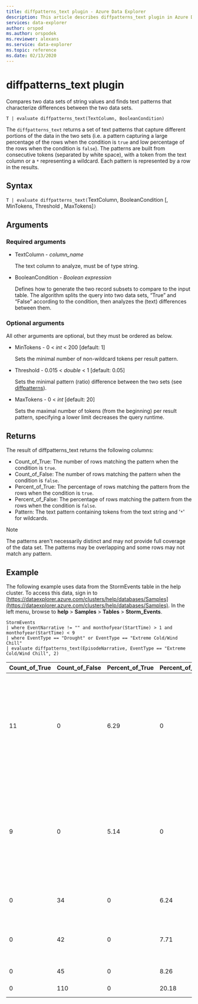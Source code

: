 ```yaml
---
title: diffpatterns_text plugin - Azure Data Explorer
description: This article describes diffpatterns_text plugin in Azure Data Explorer.
services: data-explorer
author: orspod
ms.author: orspodek
ms.reviewer: alexans
ms.service: data-explorer
ms.topic: reference
ms.date: 02/13/2020
---
```

# diffpatterns_text plugin

Compares two data sets of string values and finds text patterns that characterize differences between the two data sets.

```kusto
T | evaluate diffpatterns_text(TextColumn, BooleanCondition)
```

The `diffpatterns_text` returns a set of text patterns that capture different portions of the data in the two sets (i.e. a pattern capturing a large percentage of the rows when the condition is `true` and low percentage of the rows when the condition is `false`). The patterns are built from consecutive tokens (separated by white space), with a token from the text column or a `*` representing a wildcard. Each pattern is represented by a row in the results.

## Syntax

`T | evaluate diffpatterns_text(`TextColumn, BooleanCondition [, MinTokens, Threshold , MaxTokens]`)` 

## Arguments

### Required arguments

* TextColumn - *column_name*

    The text column to analyze, must be of type string.
    
* BooleanCondition - *Boolean expression*

    Defines how to generate the two record subsets to compare to the input table. The algorithm splits the query into two data sets, “True” and “False” according to the condition, then analyzes the (text) differences between them. 

### Optional arguments

All other arguments are optional, but they must be ordered as below. 

* MinTokens  - 0 < *int* < 200 [default: 1]

    Sets the minimal number of non-wildcard tokens per result pattern.

* Threshold - 0.015 < *double* < 1 [default: 0.05]

    Sets the minimal pattern (ratio) difference between the two sets (see [diffpatterns](diffpatternsplugin.md)).

* MaxTokens  - 0 < *int* [default: 20]

    Sets the maximal number of tokens (from the beginning) per result pattern, specifying a lower limit decreases the query runtime.

## Returns

The result of diffpatterns_text returns the following columns:

* Count_of_True: The number of rows matching the pattern when the condition is `true`.
* Count_of_False: The number of rows matching the pattern when the condition is `false`.
* Percent_of_True: The percentage of rows matching the pattern from the rows when the condition is `true`.
* Percent_of_False: The percentage of rows matching the pattern from the rows when the condition is `false`.
* Pattern: The text pattern containing tokens from the text string and '`*`' for wildcards. 

> [!NOTE]
> The patterns aren't necessarily distinct and may not provide full coverage of the data set. The patterns may be overlapping and some rows may not match any pattern.

## Example

The following example uses data from the StormEvents table in the help cluster. To access this data, sign in to [https://dataexplorer.azure.com/clusters/help/databases/Samples](https://dataexplorer.azure.com/clusters/help/databases/Samples). In the left menu, browse to **help** > **Samples** > **Tables** > **Storm_Events**.

<!-- csl: https://help.kusto.windows.net/Samples -->
```kusto
StormEvents     
| where EventNarrative != "" and monthofyear(StartTime) > 1 and monthofyear(StartTime) < 9
| where EventType == "Drought" or EventType == "Extreme Cold/Wind Chill"
| evaluate diffpatterns_text(EpisodeNarrative, EventType == "Extreme Cold/Wind Chill", 2)
```

|Count_of_True|Count_of_False|Percent_of_True|Percent_of_False|Pattern|
|---|---|---|---|---|
|11|0|6.29|0|Winds shifting northwest in * wake * a surface trough brought heavy lake effect snowfall downwind * Lake Superior from|
|9|0|5.14|0|Canadian high pressure settled * * region * produced the coldest temperatures since February * 2006. Durations * freezing temperatures|
|0|34|0|6.24|* * * * * * * * * * * * * * * * * * West Tennessee,|
|0|42|0|7.71|* * * * * * caused * * * * * * * * across western Colorado. *|
|0|45|0|8.26|* * below normal *|
|0|110|0|20.18|Below normal *|
